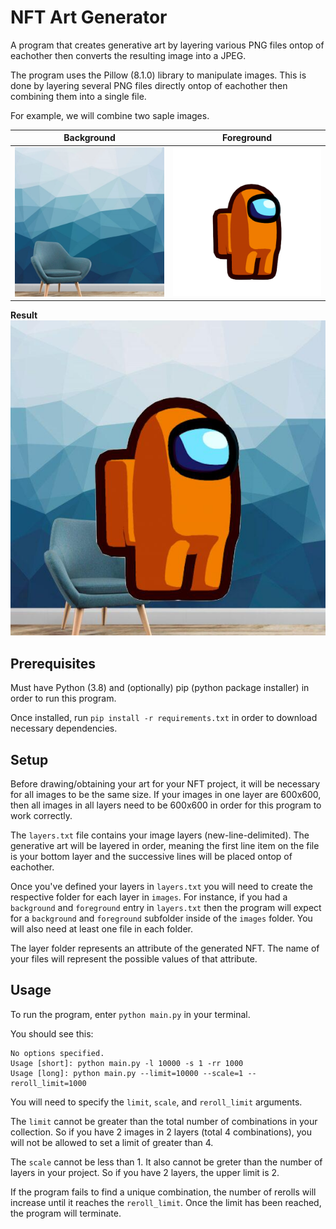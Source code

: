 # NFT Art Generator

A program that creates generative art by layering various PNG files ontop of eachother then converts the resulting image into a JPEG.

The program uses the Pillow (8.1.0) library to manipulate images. This is done by layering several PNG files directly ontop of eachother then combining them into a single file.

For example, we will combine two saple images.

Background            |  Foreground
:-------------------------:|:-------------------------:
![background/2.png](images/background/2.png)  |  ![foreground/2.png](images/foreground/2.png)

**Result**
![result/example.png](images/result/example.jpeg "Example")

## Prerequisites

Must have Python (3.8) and (optionally) pip (python package installer) in order to run this program.

Once installed, run `pip install -r requirements.txt` in order to download necessary dependencies.

## Setup

Before drawing/obtaining your art for your NFT project, it will be necessary for all images to be the same size. If your images in one layer are 600x600, then all images in all layers need to be 600x600 in order for this program to work correctly.

The `layers.txt` file contains your image layers (new-line-delimited). The generative art will be layered in order, meaning the first line item on the file is your bottom layer and the successive lines will be placed ontop of eachother.

Once you've defined your layers in `layers.txt` you will need to create the respective folder for each layer in `images`. For instance, if you had a `background` and `foreground` entry in `layers.txt` then the program will expect for a `background` and `foreground` subfolder inside of the `images` folder. You will also need at least one file in each folder.

The layer folder represents an attribute of the generated NFT. The name of your files will represent the possible values of that attribute.

## Usage

To run the program, enter `python main.py` in your terminal.

You should see this:
```
No options specified.
Usage [short]: python main.py -l 10000 -s 1 -rr 1000
Usage [long]: python main.py --limit=10000 --scale=1 --reroll_limit=1000
```

You will need to specify the `limit`, `scale`, and `reroll_limit` arguments. 

The `limit` cannot be greater than the total number of combinations in your collection. So if you have 2 images in 2 layers (total 4 combinations), you will not be allowed to set a limit of greater than 4. 

The `scale` cannot be less than 1. It also cannot be greter than the number of layers in your project. So if you have 2 layers, the upper limit is 2.

If the program fails to find a unique combination, the number of rerolls will increase until it reaches the `reroll_limit`. Once the limit has been reached, the program will terminate.